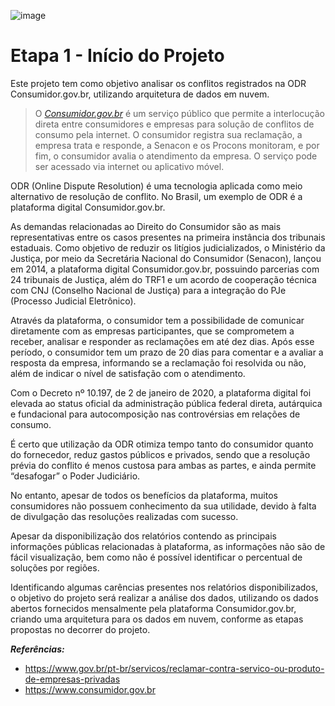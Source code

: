 ![image](https://user-images.githubusercontent.com/83672645/224572661-cebd62a3-3d7e-4195-80f0-3f97db0c7499.png)


# Etapa 1 - Início do Projeto


Este projeto tem como objetivo analisar os conflitos registrados na ODR Consumidor.gov.br, utilizando arquitetura de dados em nuvem.

> O [_Consumidor.gov.br_](http://consumidor.gov.br/) é um serviço
> público que permite a interlocução direta entre consumidores e
> empresas para solução de conflitos de consumo pela internet. O
> consumidor registra sua reclamação, a empresa trata e responde, a
> Senacon e os Procons monitoram, e por fim, o consumidor avalia o
> atendimento da empresa. O serviço pode ser acessado via internet ou
> aplicativo móvel.

ODR (Online Dispute Resolution) é uma tecnologia aplicada como meio alternativo de resolução de conflito. No Brasil, um exemplo de ODR é a plataforma digital Consumidor.gov.br.

As demandas relacionadas ao Direito do Consumidor são as mais representativas entre os casos presentes na primeira instância dos tribunais estaduais. Como objetivo de reduzir os litígios judicializados, o Ministério da Justiça, por meio da Secretária Nacional do Consumidor (Senacon), lançou em 2014, a plataforma digital Consumidor.gov.br, possuindo parcerias com 24 tribunais de Justiça, além do TRF1 e um acordo de cooperação técnica com CNJ (Conselho Nacional de Justiça) para a integração do PJe (Processo Judicial Eletrônico).

Através da plataforma, o consumidor tem a possibilidade de comunicar diretamente com as empresas participantes, que se comprometem a receber, analisar e responder as reclamações em até dez dias. Após esse período, o consumidor tem um prazo de 20 dias para comentar e a avaliar a resposta da empresa, informando se a reclamação foi resolvida ou não, além de indicar o nível de satisfação com o atendimento.

Com o Decreto nº 10.197, de 2 de janeiro de 2020, a plataforma digital foi elevada ao status oficial da administração pública federal direta, autárquica e fundacional para autocomposição nas controvérsias em relações de consumo.

É certo que utilização da ODR otimiza tempo tanto do consumidor quanto do fornecedor, reduz gastos públicos e privados, sendo que a resolução prévia do conflito é menos custosa para ambas as partes, e ainda permite “desafogar” o Poder Judiciário.

No entanto, apesar de todos os benefícios da plataforma, muitos consumidores não possuem conhecimento da sua utilidade, devido à falta de divulgação das resoluções realizadas com sucesso.

Apesar da disponibilização dos relatórios contendo as principais informações públicas relacionadas à plataforma, as informações não são de fácil visualização, bem como não é possível identificar o percentual de soluções por regiões.

Identificando algumas carências presentes nos relatórios disponibilizados, o objetivo do projeto será realizar a análise dos dados, utilizando os dados abertos fornecidos mensalmente pela plataforma Consumidor.gov.br, criando uma arquitetura para os dados em nuvem, conforme as etapas propostas no decorrer do projeto. 



***Referências:***
 - https://www.gov.br/pt-br/servicos/reclamar-contra-servico-ou-produto-de-empresas-privadas
 - https://www.consumidor.gov.br
